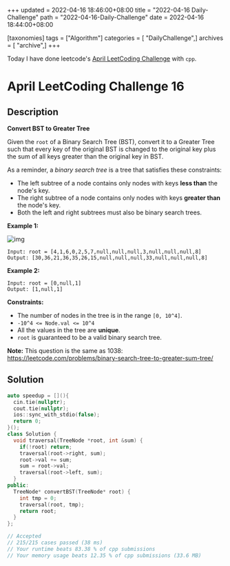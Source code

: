 +++
updated = 2022-04-16 18:46:00+08:00
title = "2022-04-16 Daily-Challenge"
path = "2022-04-16-Daily-Challenge"
date = 2022-04-16 18:44:00+08:00

[taxonomies]
tags = ["Algorithm"]
categories = [ "DailyChallenge",]
archives = [ "archive",]
+++

Today I have done leetcode's [April LeetCoding Challenge](https://leetcode.com/problems/convert-bst-to-greater-tree/) with `cpp`.

<!-- more -->

# April LeetCoding Challenge 16

## Description

**Convert BST to Greater Tree**

Given the `root` of a Binary Search Tree (BST), convert it to a Greater Tree such that  every key of the original BST is changed to the original key plus the  sum of all keys greater than the original key in BST.

As a reminder, a *binary search tree* is a tree that satisfies these constraints:

- The left subtree of a node contains only nodes with keys **less than** the node's key.
- The right subtree of a node contains only nodes with keys **greater than** the node's key.
- Both the left and right subtrees must also be binary search trees.

 

**Example 1:**

![img](https://assets.leetcode.com/uploads/2019/05/02/tree.png)

```
Input: root = [4,1,6,0,2,5,7,null,null,null,3,null,null,null,8]
Output: [30,36,21,36,35,26,15,null,null,null,33,null,null,null,8]
```

**Example 2:**

```
Input: root = [0,null,1]
Output: [1,null,1]
```

 

**Constraints:**

- The number of nodes in the tree is in the range `[0, 10^4]`.
- `-10^4 <= Node.val <= 10^4`
- All the values in the tree are **unique**.
- `root` is guaranteed to be a valid binary search tree.

 

**Note:** This question is the same as 1038: https://leetcode.com/problems/binary-search-tree-to-greater-sum-tree/

## Solution

``` cpp
auto speedup = [](){
  cin.tie(nullptr);
  cout.tie(nullptr);
  ios::sync_with_stdio(false);
  return 0;
}();
class Solution {
  void traversal(TreeNode *root, int &sum) {
    if(!root) return;
    traversal(root->right, sum);
    root->val += sum;
    sum = root->val;
    traversal(root->left, sum);
  }
public:
  TreeNode* convertBST(TreeNode* root) {
    int tmp = 0;
    traversal(root, tmp);
    return root;
  }
};

// Accepted
// 215/215 cases passed (38 ms)
// Your runtime beats 83.38 % of cpp submissions
// Your memory usage beats 12.35 % of cpp submissions (33.6 MB)
```
